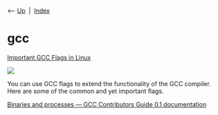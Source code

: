<div class="nav">

⟵ [Up](index.html)  \|  [Index](index.html)

</div>

# gcc

<div class="cards">

<div class="card">

<div class="card-title">

[Important GCC Flags in Linux](https://linuxhandbook.com/gcc-flags)

</div>

<div class="card-image">

[![](https://linuxhandbook.com/content/images/2022/12/important-gcc-flags-in-linux.png)](https://linuxhandbook.com/gcc-flags)

</div>

You can use GCC flags to extend the functionality of the GCC compiler.
Here are some of the common and yet important flags.

</div>

<div class="card">

<div class="card-title">

[Binaries and processes — GCC Contributors Guide 0.1
documentation](https://gcc-newbies-guide.readthedocs.io/en/latest/binaries-and-processes.html)

</div>

</div>

</div>

